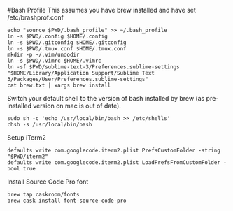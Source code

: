 #Bash Profile
This assumes you have brew installed and have set /etc/brashprof.conf

```shell
echo "source $PWD/.bash_profile" >> ~/.bash_profile
ln -s $PWD/.config $HOME/.config
ln -s $PWD/.gitconfig $HOME/.gitconfig
ln -s $PWD/.tmux.conf $HOME/.tmux.conf
mkdir -p ~/.vim/undodir
ln -s $PWD/.vimrc $HOME/.vimrc
ln -sf $PWD/sublime-text-3/Preferences.sublime-settings "$HOME/Library/Application Support/Sublime Text 3/Packages/User/Preferences.sublime-settings"
cat brew.txt | xargs brew install
```

Switch your default shell to the version of bash installed by brew (as pre-installed version on mac is out of date).
```shell
sudo sh -c 'echo /usr/local/bin/bash >> /etc/shells'
chsh -s /usr/local/bin/bash
```

Setup iTerm2
```shell
defaults write com.googlecode.iterm2.plist PrefsCustomFolder -string "$PWD/iterm2"
defaults write com.googlecode.iterm2.plist LoadPrefsFromCustomFolder -bool true
```

Install Source Code Pro font
```shell
brew tap caskroom/fonts
brew cask install font-source-code-pro
```
